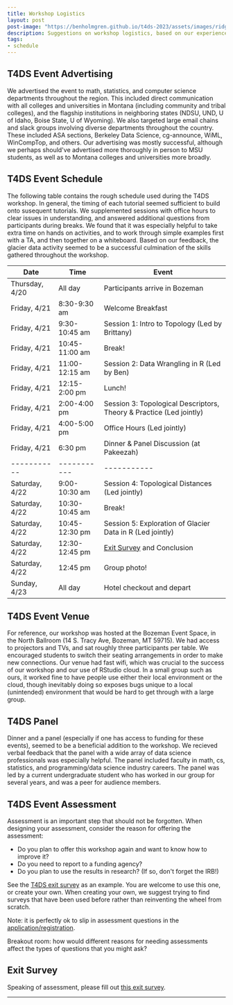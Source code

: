```yaml
---
title: Workshop Logistics
layout: post
post-image: "https://benholmgren.github.io/t4ds-2023/assets/images/ridge.JPG"
description: Suggestions on workshop logistics, based on our experience.
tags:
- schedule
---
```


## T4DS Event Advertising

We advertised the event to math, statistics, and computer science departments 
throughout the region. This included direct communication with all colleges and 
universities in Montana
(including community and tribal colleges), and the flagship institutions in 
neighboring states (NDSU, UND, U of Idaho, Boise State, U of Wyoming). We also 
targeted large email chains and slack groups involving diverse departments
throughout the country. These included ASA sections, Berkeley Data Science,
cg-announce, WiML, WinCompTop, and others.
Our advertising was mostly 
successful, although we perhaps should've advertised more thoroughly in person
to MSU students, as well as to Montana colleges and universities more broadly.


## T4DS Event Schedule

The following table contains the rough schedule used during the T4DS workshop. 
In general, the timing of each tutorial seemed sufficient to build onto susequent 
tutorials. We supplemented sessions with office hours to clear issues in 
understanding, and answered additional questions from participants during breaks.
We found that it was especially helpful to take extra time on hands on activities,
and to work through simple examples first with a TA, and then together on a 
whiteboard. Based on our feedback, the glacier data activity seemed to be a 
successful culmination of the skills gathered throughout the workshop.

| Date        | Time        | Event       |
| ----------- | ----------- | ----------- |
| Thursday, 4/20 | All day  | Participants arrive in Bozeman |
| Friday, 4/21   | 8:30-9:30 am       | Welcome Breakfast |
| Friday, 4/21   | 9:30-10:45 am       | Session 1: Intro to Topology (Led by Brittany) |
| Friday, 4/21   | 10:45-11:00 am       | Break! |
| Friday, 4/21   | 11:00-12:15 am      | Session 2: Data Wrangling in R (Led by Ben) |
| Friday, 4/21   | 12:15-2:00 pm      | Lunch! |
| Friday, 4/21   | 2:00-4:00 pm      | Session 3: Topological Descriptors, Theory & Practice (Led jointly) |
| Friday, 4/21   | 4:00-5:00 pm      | Office Hours (Led jointly) |
| Friday, 4/21   | 6:30 pm      | Dinner & Panel Discussion (at Pakeezah) |
| ----------- | ----------- | ----------- |
| Saturday, 4/22   | 9:00-10:30 am       | Session 4: Topological Distances (Led jointly) |
| Saturday, 4/22   | 10:30-10:45 am       | Break! |
| Saturday, 4/22   | 10:45-12:30 pm       | Session 5: Exploration of Glacier Data in R (Led jointly) |
| Saturday, 4/22   | 12:30-12:45 pm       | [Exit Survey](https://survey.zohopublic.com/zs/WKCCZP) and Conclusion |
| Saturday, 4/22   | 12:45 pm  |  Group photo! |
| Sunday, 4/23   | All day       | Hotel checkout and depart |


## T4DS Event Venue

For reference, our workshop was hosted at the Bozeman Event Space, in the 
North Ballroom (14 S. Tracy Ave, Bozeman, MT 59715). We had access to projectors and 
TVs, and sat roughly three participants per table. We encouraged students to switch 
their seating arrangements in order to make new connections. Our venue had fast
wifi, which was crucial to the success of our workshop and our use of RStudio cloud.
In a small group such as ours, it worked fine to have people use either their local
environment or the cloud, though inevitably doing so exposes bugs unique to a local
(unintended) environment that would be hard to get through with a large group.

## T4DS Panel

Dinner and a panel (especially if one has access to funding for these events), seemed 
to be a beneficial addition to the workshop. We recieved verbal feedback that the 
panel with a wide array of data science professionals was especially helpful. The 
panel included faculty in math, cs, statistics, and programming/data science industry 
careers. The panel was led by a current undergraduate student who has worked in our
group for several years, and was a peer for audience members.

## T4DS Event Assessment

Assessment is an important step that should not be forgotten. When designing
your assessment, consider the reason for offering the assessment:

* Do you plan to offer this workshop again and want to know how to improve it?
* Do you need to report to a funding agency?
* Do you plan to use the results in research? (If so, don't forget the IRB!)

See the [T4DS exit survey](https://comptag.github.io/t4ds-training/assets/T4DS-exit-survey.pdf)
as an example. You are welcome to use this one, or create your own.  When
creating your own, we suggest trying to find surveys that have been used before
rather than reinventing the wheel from scratch.

Note: it is perfectly ok to slip in assessment questions in the
[application/registration](https://comptag.github.io/t4ds-training/assets/T4DS-app.pdf).

Breakout room: how would different reasons for needing assessments affect the
types of questions that you might ask?

## Exit Survey

Speaking of assessment, please fill out [this exit survey](https://montana.qualtrics.com/jfe/form/SV_4I0PoaPCGCkFPYW).

---

